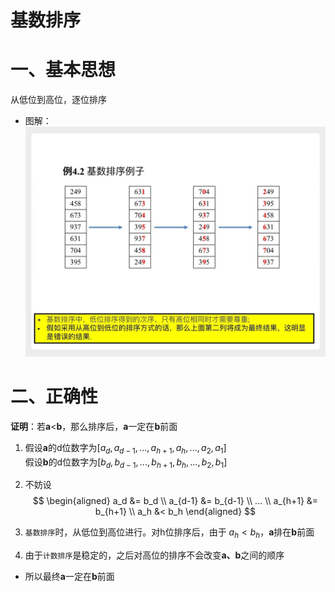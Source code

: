 # 基数排序

# 一、基本思想

从低位到高位，逐位排序

- 图解：
    ![radix_sort](pngs/radix_sort.png)

# 二、正确性

**证明**：若**a**<**b**，那么排序后，**a**一定在**b**前面

1. 假设**a**的d位数字为$[a_d, a_{d-1}, ..., a_{h+1}, a_h, ..., a_2, a_1]$  
假设**b**的d位数字为$[b_d, b_{d-1}, ..., b_{h+1}, b_h, ..., b_2, b_1]$

2. 不妨设
$$
\begin{aligned}
a_d &= b_d \\
a_{d-1} &= b_{d-1} \\
... \\
a_{h+1} &= b_{h+1} \\
a_h &< b_h
\end{aligned}
$$

3. `基数排序`时，从低位到高位进行。对h位排序后，由于 $a_h < b_h$，**a**排在**b**前面
4. 由于`计数排序`是稳定的，之后对高位的排序不会改变**a、b**之间的顺序
- 所以最终**a**一定在**b**前面